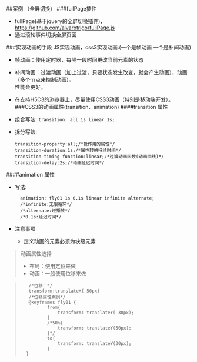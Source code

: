 ##案例 （全屏切换）
###fullPage插件
* fullPage(基于jquery的全屏切换插件)，https://github.com/alvarotrigo/fullPage.js
* 通过滚轮事件切换全屏页面



###实现动画的手段
JS实现动画，css3实现动画.(一个是帧动画 一个是补间动画)
*  帧动画：使用定时器，每隔一段时间更改当前元素的状态
*  补间动画：过渡动画（加上过渡，只要状态发生改变，就会产生动画），动画（多个节点来控制动画）。<br>
   性能会更好。
*  在支持H5C3的浏览器上，尽量使用CSS3动画（特别是移动端开发）。
###CSS3的动画属性(transition、animation)
####transition 属性
* 组合写法:   `transition: all 1s linear 1s;`

* 拆分写法:
    ```
    transition-property:all;/*受作用的属性*/ 
    transition-duration:1s;/*属性转换持续时间*/
    transition-timing-function:linear;/*过渡动画函数(动画曲线)*/
    transition-delay:2s;/*动画延迟时间*/
    ```
####animation 属性
* 写法:

        animation: fly01 1s 0.1s linear infinite alternate;
        /*infinite:无限循环*/
        /*alternate:逆播放*/
        /*0.1s:延迟时间*/
* 注意事项
    - 定义动画的元素必须为块级元素

>动画属性选择
>* 布局：使用定位来做
>* 动画：一般使用位移来做   

>        /*位移：*/
>        transform:translateX(-50px)
>        /*位移属性案例*/
>        @keyframes fly01 {
>               from{
>                   transform: translateY(-30px);
>               }
>               /*50%{
>                   transform: translateY(50px);
>               }*/
>               to{
>                   transform: translateY(30px);
>               }
>       }


